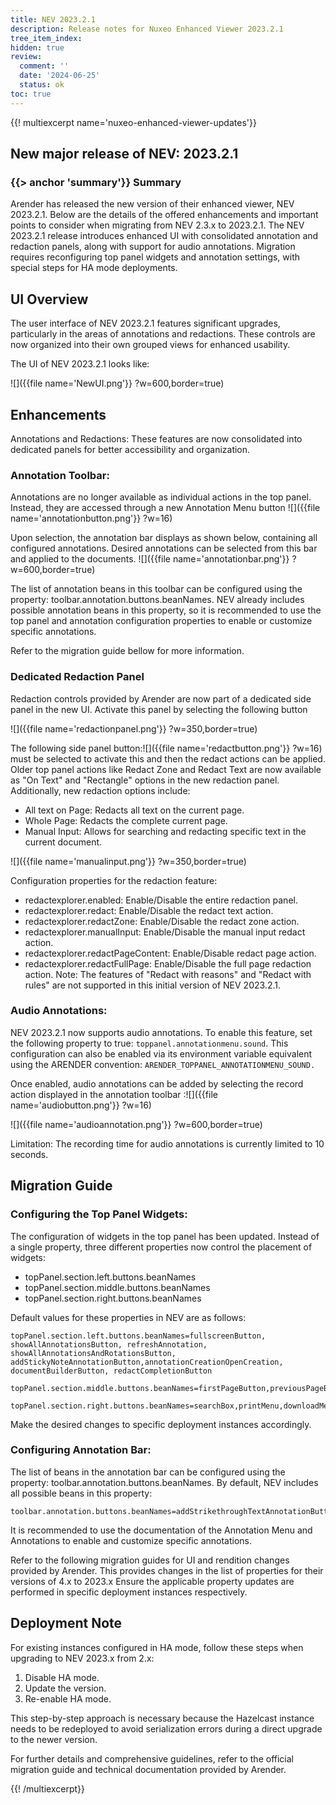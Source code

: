 ```yaml
---
title: NEV 2023.2.1
description: Release notes for Nuxeo Enhanced Viewer 2023.2.1
tree_item_index:
hidden: true
review:
  comment: ''
  date: '2024-06-25'
  status: ok
toc: true
---
```


{{! multiexcerpt name='nuxeo-enhanced-viewer-updates'}}
## New major release of NEV: 2023.2.1

### {{> anchor 'summary'}} Summary

Arender has released the new version of their enhanced viewer, NEV 2023.2.1.
Below are the details of the offered enhancements and important points to consider when migrating from NEV 2.3.x to 2023.2.1.
The NEV 2023.2.1 release introduces enhanced UI with consolidated annotation and redaction panels, along with support for audio annotations.
Migration requires reconfiguring top panel widgets and annotation settings, with special steps for HA mode deployments.

## UI Overview

The user interface of NEV 2023.2.1 features significant upgrades, particularly in the areas of annotations and redactions.
These controls are now organized into their own grouped views for enhanced usability.

The UI of NEV 2023.2.1 looks like:

![]({{file name='NewUI.png'}} ?w=600,border=true)

## Enhancements

Annotations and Redactions: These features are now consolidated into dedicated panels for better accessibility and organization.

### Annotation Toolbar:
Annotations are no longer available as individual actions in the top panel. Instead, they are accessed through a new Annotation Menu button ![]({{file name='annotationbutton.png'}} ?w=16)

Upon selection, the annotation bar displays as shown below, containing all configured annotations.
Desired annotations can be selected from this bar and applied to the documents.
![]({{file name='annotationbar.png'}} ?w=600,border=true)

The list of annotation beans in this toolbar can be configured using the property: toolbar.annotation.buttons.beanNames.
NEV already includes possible annotation beans in this property, so it is recommended to use the top panel and annotation configuration properties to enable or customize specific annotations.

Refer to the migration guide bellow for more information.


### Dedicated Redaction Panel

Redaction controls provided by Arender are now part of a dedicated side panel in the new UI.  Activate this panel by selecting the following button

![]({{file name='redactionpanel.png'}} ?w=350,border=true)

The following side panel button:![]({{file name='redactbutton.png'}} ?w=16)
must be selected to activate this and then the redact actions can be applied.  
Older top panel actions like Redact Zone and Redact Text are now available as "On Text" and "Rectangle" options in the new redaction panel. Additionally, new redaction options include:
* All text on Page: Redacts all text on the current page.
* Whole Page: Redacts the complete current page.
* Manual Input: Allows for searching and redacting specific text in the current document.

![]({{file name='manualinput.png'}} ?w=350,border=true)

Configuration properties for the redaction feature:
* redactexplorer.enabled: Enable/Disable the entire redaction panel.
* redactexplorer.redact: Enable/Disable the redact text action.
* redactexplorer.redactZone: Enable/Disable the redact zone action.
* redactexplorer.manualInput: Enable/Disable the manual input redact action.
* redactexplorer.redactPageContent: Enable/Disable redact page action.
* redactexplorer.redactFullPage: Enable/Disable the full page redaction action.
Note: The features of "Redact with reasons" and "Redact with rules" are not supported in this initial version of NEV 2023.2.1.

### Audio Annotations:
NEV 2023.2.1 now supports audio annotations. To enable this feature, set the following property to true: `toppanel.annotationmenu.sound`. This configuration can also be enabled via its environment variable equivalent using the ARENDER convention: `ARENDER_TOPPANEL_ANNOTATIONMENU_SOUND.`

Once enabled, audio annotations can be added by selecting the record action displayed in the annotation toolbar :![]({{file name='audiobutton.png'}} ?w=16)

![]({{file name='audioannotation.png'}} ?w=600,border=true)

Limitation: The recording time for audio annotations is currently limited to 10 seconds.

## Migration Guide

### Configuring the Top Panel Widgets:

The configuration of widgets in the top panel has been updated. Instead of a single property, three different properties now control the placement of widgets:
*	topPanel.section.left.buttons.beanNames
*	topPanel.section.middle.buttons.beanNames
*	topPanel.section.right.buttons.beanNames

Default values for these properties in NEV are as follows:

```
topPanel.section.left.buttons.beanNames=fullscreenButton, showAllAnnotationsButton, refreshAnnotation, showAllAnnotationsAndRotationsButton, addStickyNoteAnnotationButton,annotationCreationOpenCreation, documentBuilderButton, redactCompletionButton
```

```
topPanel.section.middle.buttons.beanNames=firstPageButton,previousPageButton,pageNavigation,nextPageButton,lastPageButton,zoomBox,zoomSelectableDropdown,rotateSelectableDropdown,cropBoxButton,selectAllTextDocument,multiViewTools
```

```
topPanel.section.right.buttons.beanNames=searchBox,printMenu,downloadMenu,imageProcessingMenu,saveDirtyAnnotations
```

Make the desired changes to specific deployment instances accordingly.

### Configuring Annotation Bar:

The list of beans in the annotation bar can be configured using the property: toolbar.annotation.buttons.beanNames.
By default, NEV includes all possible beans in this property:
```
toolbar.annotation.buttons.beanNames=addStrikethroughTextAnnotationButton,addUnderlineTextAnnotationButton,addFreeTextAnnotationButton,addHighlightTextAnnotationButton,addHighlightRectangleAnnotationButton,addHighlightCircleAnnotationButton,addPolygonAnnotationButton,addPolylineAnnotationButton,addFreehandAnnotationButton,addArrowAnnotationButton,addArrowDistanceAnnotationButton,addStampAnnotationButton,addSoundAnnotationButton
```

It is recommended to use the documentation of the Annotation Menu and Annotations to enable and customize specific annotations.

Refer to the following migration guides for UI  and rendition  changes provided by Arender.
This provides changes in the list of properties for their versions of 4.x to 2023.x
Ensure the applicable property updates are performed in specific deployment instances respectively.

## Deployment Note

For existing instances configured in HA mode, follow these steps when upgrading to NEV 2023.x from 2.x:
1.	Disable HA mode.
2.	Update the version.
3.	Re-enable HA mode.

This step-by-step approach is necessary because the Hazelcast instance needs to be redeployed to avoid serialization errors during a direct upgrade to the newer version.

For further details and comprehensive guidelines, refer to the official migration guide and technical documentation provided by Arender.

{{! /multiexcerpt}}
